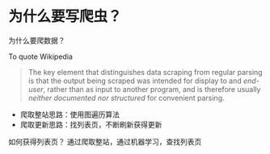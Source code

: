 # 为什么要写爬虫？

<!--
ID: 15a066dc-77be-4b1b-abad-3c5e9c60f008
Status: publish
Date: 2017-05-29T14:24:00
Modified: 2020-05-16T12:08:56
wp_id: 470
-->

为什么要爬数据？

To quote Wikipedia

> The key element that distinguishes data scraping from regular parsing is that the output being scraped was intended for display to and *end-user*, rather than as input to another program, and is therefore usually *neither documented nor structured* for convenient parsing.

* 爬取整站思路：使用图遍历算法
* 爬取更新思路：找列表页，不断刷新获得更新

如何获得列表页？
通过爬取整站，通过机器学习，查找列表页